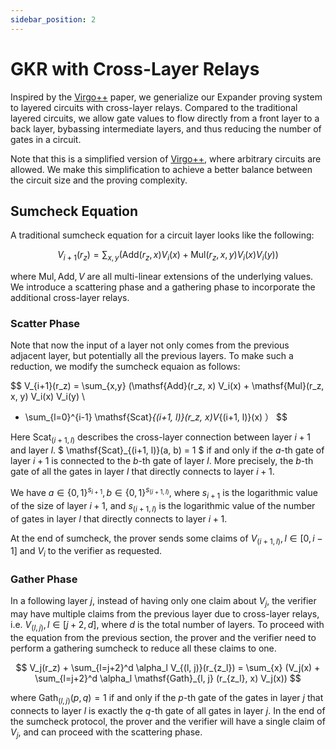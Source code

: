 ```yaml
---
sidebar_position: 2
---
```


# GKR with Cross-Layer Relays

Inspired by the [Virgo++](https://eprint.iacr.org/2019/1482.pdf) paper, we generialize our Expander proving system to layered circuits with cross-layer relays. Compared to the traditional layered circuits, we allow gate values to flow directly from a front layer to a back layer, bybassing intermediate layers, and thus reducing the number of gates in a circuit. 

Note that this is a simplified version of [Virgo++](https://eprint.iacr.org/2019/1482.pdf), where arbitrary circuits are allowed. We make this simplification to achieve a better balance between the circuit size and the proving complexity.

## Sumcheck Equation
A traditional sumcheck equation for a circuit layer looks like the following:

$$
V_{i+1}(r_z) = \sum_{x,y} (\mathsf{Add}(r_z, x) V_i(x) + \mathsf{Mul}(r_z, x, y) V_i(x) V_i(y))
$$

where $\mathsf{Mul}, \mathsf{Add}, V$ are all multi-linear extensions of the underlying values. We introduce a scattering phase and a gathering phase to incorporate the additional cross-layer relays.

### Scatter Phase
Note that now the input of a layer not only comes from the previous adjacent layer, but potentially all 
the previous layers. To make such a reduction, we modify the sumcheck equaion as follows:


$$
V_{i+1}(r_z) = \sum_{x,y} (\mathsf{Add}(r_z, x) V_i(x) + \mathsf{Mul}(r_z, x, y) V_i(x) V_i(y) \\
 + \sum_{l=0}^{i-1} \mathsf{Scat}_{(i+1, l)}(r_z, x)V_{(i+1, l)}(x) ）
$$

Here $\mathsf{Scat}_{(i+1, l)}$ describes the cross-layer connection between layer $i+1$ and layer $l$. $
\mathsf{Scat}_{(i+1, l)}(a, b) = 1
$ if and only if the $a$-th gate of layer $i+1$ is connected to the $b$-th gate of layer $l$. 
More precisely, the $b$-th gate of all the gates in layer $l$ that directly connects to layer $i+1$.

We have $a\in \{0, 1\}^{s_{i+1}}, b\in \{0, 1\}^{s_{(i+1, l)}}$, where $s_{i+1}$ is the logarithmic value of the size of layer $i+1$, and $s_{(i+1, l)}$ is the logarithmic value of the number of gates in layer $l$ that directly connects to layer $i+1$.

At the end of sumcheck, the prover sends some claims of $V_{(i+1, l)}, l\in[0, i-1]$ and $V_i$ to the verifier as requested.

### Gather Phase
In a following layer $j$, instead of having only one claim about $V_{j}$, the verifier may have multiple claims from the previous layer due to cross-layer relays, i.e. $V_{(l, j)}, l\in [j+2, d]$, where $d$ is the total number of layers. To proceed with the equation from the previous section, the prover and the verifier need to perform a gathering sumcheck to reduce all these claims to one. 

$$
    V_j(r_z) + \sum_{l=j+2}^d \alpha_l V_{(l, j)}(r_{z_l}) = \sum_{x} (V_j(x) + \sum_{l=j+2}^d \alpha_l \mathsf{Gath}_{l, j} (r_{z_l}, x) V_j(x))
$$

where $\mathsf{Gath}_{(l, j)}(p, q) = 1$ if and only if the $p$-th gate of the gates in layer $j$ that connects to layer $l$ is exactly the $q$-th gate of all gates in layer $j$. In the end of the sumcheck protocol, the prover and the verifier will have a single claim of $V_j$, and can proceed with the scattering phase.

